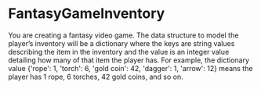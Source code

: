 # FantasyGameInventory

You are creating a fantasy video game. The data structure to model the
player’s inventory will be a dictionary where the keys are string values
describing the item in the inventory and the value is an integer value detailing how many of that item the player has. For example, the dictionary value
{'rope': 1, 'torch': 6, 'gold coin': 42, 'dagger': 1, 'arrow': 12} means the
player has 1 rope, 6 torches, 42 gold coins, and so on.
